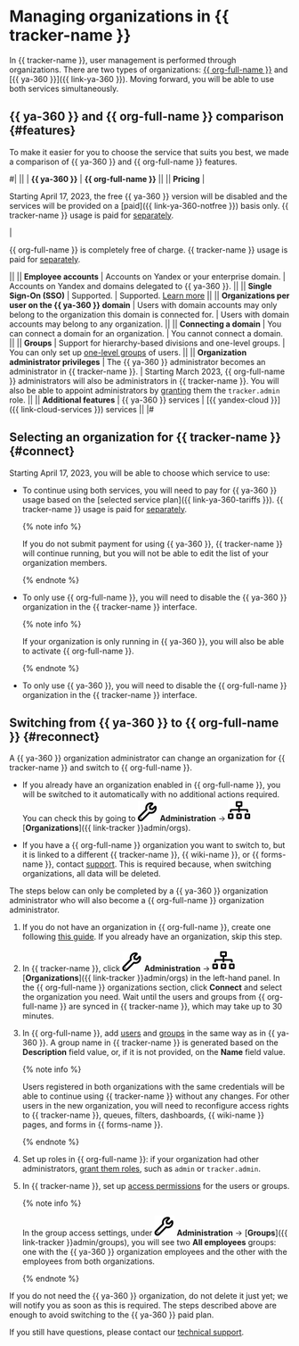 # Managing organizations in {{ tracker-name }}

In {{ tracker-name }}, user management is performed through organizations. There are two types of organizations: [{{ org-full-name }}](../organization/) and [{{ ya-360 }}]({{ link-ya-360 }}). Moving forward, you will be able to use both services simultaneously.

## {{ ya-360 }} and {{ org-full-name }} comparison {#features}

To make it easier for you to choose the service that suits you best, we made a comparison of {{ ya-360 }} and {{ org-full-name }} features.

#|
|| | **{{ ya-360 }}** | **{{ org-full-name }}** ||
|| **Pricing** |

Starting April 17, 2023, the free {{ ya-360 }} version will be disabled and the services will be provided on a [paid]({{ link-ya-360-notfree }}) basis only.
{{ tracker-name }} usage is paid for [separately](./pricing.md).

|

{{ org-full-name }} is completely free of charge.
{{ tracker-name }} usage is paid for [separately](./pricing.md).

||
|| **Employee accounts** | Accounts on Yandex or your enterprise domain. | Accounts on Yandex and domains delegated to {{ ya-360 }}. ||
|| **Single Sign-On (SSO)** | Supported.  | Supported. [Learn more](../organization/add-federation.md) ||
|| **Organizations per user on the {{ ya-360 }} domain** | Users with domain accounts may only belong to the organization this domain is connected for. | Users with domain accounts may belong to any organization. ||
|| **Connecting a domain** | You can connect a domain for an organization. | You cannot connect a domain. ||
|| **Groups** | Support for hierarchy-based divisions and one-level groups. | You can only set up [one-level groups](../organization/manage-groups.md) of users. ||
|| **Organization administrator privileges** | The {{ ya-360 }} administrator becomes an administrator in {{ tracker-name }}. | Starting March 2023, {{ org-full-name }} administrators will also be administrators in {{ tracker-name }}. You will also be able to appoint administrators by [granting](../organization/roles.md) them the `tracker.admin` role. ||
|| **Additional features** | {{ ya-360 }} services | [{{ yandex-cloud }}]({{ link-cloud-services }}) services ||
|#

## Selecting an organization for {{ tracker-name }} {#connect}

Starting April 17, 2023, you will be able to choose which service to use:

* To continue using both services, you will need to pay for {{ ya-360 }} usage based on the [selected service plan]({{ link-ya-360-tariffs }}). {{ tracker-name }} usage is paid for [separately](./pricing.md).

   {% note info %}

   If you do not submit payment for using {{ ya-360 }}, {{ tracker-name }} will continue running, but you will not be able to edit the list of your organization members.

   {% endnote %}

* To only use {{ org-full-name }}, you will need to disable the {{ ya-360 }} organization in the {{ tracker-name }} interface.

   {% note info %}

   If your organization is only running in {{ ya-360 }}, you will also be able to activate {{ org-full-name }}.

   {% endnote %}

* To only use {{ ya-360 }}, you will need to disable the {{ org-full-name }} organization in the {{ tracker-name }} interface.

## Switching from {{ ya-360 }} to {{ org-full-name }} {#reconnect}

A {{ ya-360 }} organization administrator can change an organization for {{ tracker-name }} and switch to {{ org-full-name }}.

* If you already have an organization enabled in {{ org-full-name }}, you will be switched to it automatically with no additional actions required. You can check this by going to ![](../_assets/tracker/svg/admin.svg) **Administration** → ![](../_assets/tracker/svg/organizations.svg) [**Organizations**]({{ link-tracker }}admin/orgs).

* If you have a {{ org-full-name }} organization you want to switch to, but it is linked to a different {{ tracker-name }}, {{ wiki-name }}, or {{ forms-name }}, contact [support](troubleshooting.md). This is required because, when switching organizations, all data will be deleted.

The steps below can only be completed by a {{ ya-360 }} organization administrator who will also become a {{ org-full-name }} organization administrator.

1. If you do not have an organization in {{ org-full-name }}, create one following [this guide](../organization/enable-org.md). If you already have an organization, skip this step.

1. In {{ tracker-name }}, click ![](../_assets/tracker/svg/admin.svg) **Administration** → ![](../_assets/tracker/svg/organizations.svg) [**Organizations**]({{ link-tracker }}admin/orgs) in the left-hand panel. In the {{ org-full-name }} organizations section, click **Connect** and select the organization you need. Wait until the users and groups from {{ org-full-name }} are synced in {{ tracker-name }}, which may take up to 30 minutes.

1. In {{ org-full-name }}, add [users](../organization/manage-users.md) and [groups](../organization/manage-groups.md) in the same way as in {{ ya-360 }}. A group name in {{ tracker-name }} is generated based on the **Description** field value, or, if it is not provided, on the **Name** field value.

   {% note info %}

   Users registered in both organizations with the same credentials will be able to continue using {{ tracker-name }} without any changes. For other users in the new organization, you will need to reconfigure access rights to {{ tracker-name }}, queues, filters, dashboards, {{ wiki-name }} pages, and forms in {{ forms-name }}.

   {% endnote %}

1. Set up roles in {{ org-full-name }}: if your organization had other administrators, [grant them roles](../organization/roles.md#add-role), such as `admin` or `tracker.admin`.

1. In {{ tracker-name }}, set up [access permissions](./access.md) for the users or groups.

   {% note info %}

   In the group access settings, under ![](../_assets/tracker/svg/admin.svg) **Administration** → [**Groups**]({{ link-tracker }}admin/groups), you will see two **All employees** groups: one with the {{ ya-360 }} organization employees and the other with the employees from both organizations.

   {% endnote %}

If you do not need the {{ ya-360 }} organization, do not delete it just yet; we will notify you as soon as this is required. The steps described above are enough to avoid switching to the {{ ya-360 }} paid plan.


If you still have questions, please contact our [technical support](troubleshooting.md).